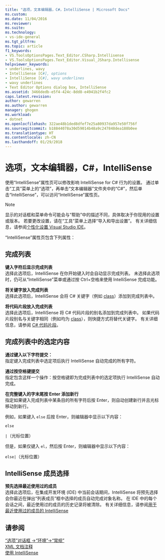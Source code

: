 ```yaml
---
title: "选项，文本编辑器，C#，IntelliSense | Microsoft Docs"
ms.custom: 
ms.date: 11/04/2016
ms.reviewer: 
ms.suite: 
ms.technology:
- vs-ide-general
ms.tgt_pltfrm: 
ms.topic: article
f1_keywords:
- VS.ToolsOptionsPages.Text_Editor.CSharp.Intellisense
- VS.ToolsOptionsPages.Text_Editor.Visual_JSharp.Intellisense
helpviewer_keywords:
- underlines, wavy
- IntelliSense [C#], options
- IntelliSense [C#], wavy underlines
- wavy underlines
- Text Editor Options dialog box, IntelliSense
ms.assetid: 3466dedb-e5f4-424c-8dd8-e4941b2f4fc2
caps.latest.revision: 
author: gewarren
ms.author: gewarren
manager: ghogen
ms.workload:
- dotnet
ms.openlocfilehash: 322ae48b1ded8dfef7e25a80937da957e50f756f
ms.sourcegitcommit: b18844078a30d59014b48a9c247848dea188b0ee
ms.translationtype: HT
ms.contentlocale: zh-CN
ms.lasthandoff: 01/29/2018
---
```

# <a name="options-text-editor-c-intellisense"></a>选项，文本编辑器，C#，IntelliSense
使用“IntelliSense”属性页可以修改影响 IntelliSense for C# 行为的设置。 通过单击“工具”菜单上的“选项”，再单击“文本编辑器”文件夹中的“C#”，然后单击“IntelliSense”，可以访问“IntelliSense”属性页。  
  
> [!NOTE]
>  显示的对话框和菜单命令可能会与“帮助”中的描述不同，具体取决于你现用的设置或版本。 若要更改设置，请在“工具”菜单上选择“导入和导出设置”。 有关详细信息，请参阅[个性化设置 Visual Studio IDE](../../ide/personalizing-the-visual-studio-ide.md)。  
  
 “IntelliSense”属性页包含下列属性：  
  
## <a name="completion-lists"></a>完成列表  
 **键入字符后显示完成列表**  
 选择此选项后，IntelliSense 在你开始键入时会自动显示完成列表。 未选择此选项时，仍可从“IntelliSense”菜单或通过按 Ctrl+空格来使用 IntelliSense 完成功能。  
  
 **将关键字放入完成列表**  
 选择此选项后，IntelliSense 会将 C# 关键字（例如 [class](/dotnet/csharp/language-reference/keywords/class)）添加到完成列表中。  
  
 **将代码片段放入完成列表**  
 选择此选项后，IntelliSense 将 C# 代码片段的别名添加到完成列表中。 如果代码片段别名与关键字相同（例如均为 [class](/dotnet/csharp/language-reference/keywords/class)），则快捷方式将替代关键字。 有关详细信息，请参阅 [C# 代码片段](../../ide/visual-csharp-code-snippets.md)。  
  
## <a name="selection-in-completion-lists"></a>完成列表中的选定内容  
 **通过键入以下字符提交：**  
 指定键入完成列表中选定项后执行 IntelliSense 自动完成的所有字符。  
  
 **通过按空格键提交**  
 指定包含这样一个操作：按空格键即为完成列表中的选定项执行 IntelliSense 自动完成。  
  
 **在完整键入的字末尾按 Enter 添加新行**  
 指定如果键入完成列表中某条目的所有字符后按 Enter，则自动创建新行并且光标移动到新行。  
  
 例如，如果键入 `else` 后按 Enter，则编辑器中显示以下内容：  
  
 `else`  
  
 `|`（光标位置）  
  
 但是，如果仅键入 `el`，然后按 Enter，则编辑器中显示以下内容：  
  
 `else|`（光标位置）  
  
## <a name="intellisense-member-selection"></a>IntelliSense 成员选择  
 **预先选择最近使用过的成员**  
 选择此选项后，在集成开发环境 (IDE) 中当前会话期间，IntelliSense 将预先选择 会你最近在弹出“列表成员”框中选择的成员自动完成对象名称。 在 IDE 中的每个会话之间，最近使用过的成员的历史记录将被清除。 有关详细信息，请参阅[用于最近使用过的成员的 IntelliSense](../../ide/visual-csharp-intellisense.md#most-recently-used-members)  
  
## <a name="see-also"></a>请参阅  
 [“选项”对话框 ->“环境”->“常规”](../../ide/reference/general-environment-options-dialog-box.md)   
 [XML 文档注释](/dotnet/csharp/programming-guide/xmldoc/xml-documentation-comments)   
 [使用 IntelliSense](../../ide/using-intellisense.md)